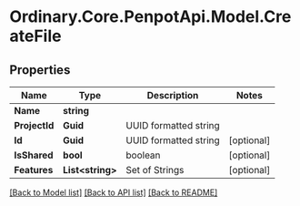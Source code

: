 # Ordinary.Core.PenpotApi.Model.CreateFile

## Properties

Name | Type | Description | Notes
------------ | ------------- | ------------- | -------------
**Name** | **string** |  | 
**ProjectId** | **Guid** | UUID formatted string | 
**Id** | **Guid** | UUID formatted string | [optional] 
**IsShared** | **bool** | boolean | [optional] 
**Features** | **List&lt;string&gt;** | Set of Strings | [optional] 

[[Back to Model list]](../README.md#documentation-for-models) [[Back to API list]](../README.md#documentation-for-api-endpoints) [[Back to README]](../README.md)

